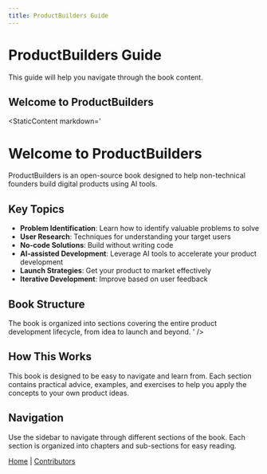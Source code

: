 ```yaml
---
title: ProductBuilders Guide
---
```


<script setup>
import StaticContent from '../.vitepress/theme/components/StaticContent.vue'
</script>

# ProductBuilders Guide

This guide will help you navigate through the book content.

## Welcome to ProductBuilders

<StaticContent 
  markdown='
# Welcome to ProductBuilders

ProductBuilders is an open-source book designed to help non-technical founders build digital products using AI tools.

## Key Topics

- **Problem Identification**: Learn how to identify valuable problems to solve
- **User Research**: Techniques for understanding your target users
- **No-code Solutions**: Build without writing code
- **AI-assisted Development**: Leverage AI tools to accelerate your product development
- **Launch Strategies**: Get your product to market effectively
- **Iterative Development**: Improve based on user feedback

## Book Structure

The book is organized into sections covering the entire product development lifecycle, from idea to launch and beyond.
'
/>

## How This Works

This book is designed to be easy to navigate and learn from. Each section contains practical advice, examples, and exercises to help you apply the concepts to your own product ideas.

## Navigation

Use the sidebar to navigate through different sections of the book. Each section is organized into chapters and sub-sections for easy reading.

[Home](/) | [Contributors](/contributors) 